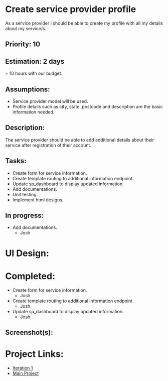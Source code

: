 # Create service provider profile
As a service provider I should be able to create my profile with all my details about my service/s.

## Priority: 10

## Estimation: 2 days
~ 10 hours with our budget.

## Assumptions:
- Service provider model will be used.
- Profile details such as city, state, postcode and description are the basic information needed.

## Description:
The service provider should be able to add additional details about their service after registration of their account.

## Tasks:
- Create form for service information.
- Create template routing to additional information endpoint.
- Update sp_dashboard to display updated information.
- Add documentations.
- Unit testing.
- Implement html designs.

## In progress:
- Add documentations.
    - Josh

# UI Design:


# Completed:
- Create form for service information.
    - Josh
- Create template routing to additional information endpoint.
    - Josh
- Update sp_dashboard to display updated information.
    - Josh

## Screenshot(s):


# Project Links:
- [Iteration 1](../iteration_1.md)
- [Main Project](../../README.md)
